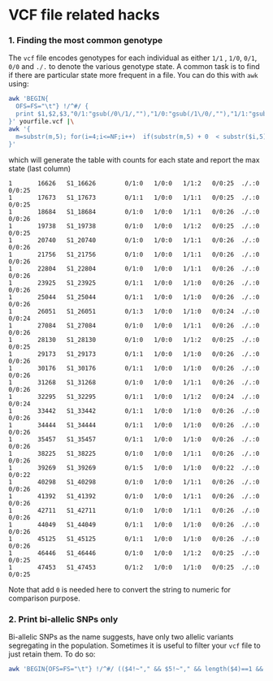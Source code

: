 # VCF file related hacks

### 1. Finding the most common genotype

The `vcf` file encodes genotypes for each individual as either `1/1` , `1/0`, `0/1`, `0/0` and `./.` to denote the various genotype state.
A common task is to find if there are particular state more frequent in a file. You can do this with `awk` using:


```bash
awk 'BEGIN{
  OFS=FS="\t"} !/^#/ {
  print $1,$2,$3,"0/1:"gsub(/0\/1/,""),"1/0:"gsub(/1\/0/,""),"1/1:"gsub(/1\/1/,""),"0/0:"gsub(/0\/0/,""),"./.:"gsub(/\.\/\./,"")
}' yourfile.vcf |\
awk '{
  m=substr(m,5); for(i=4;i<=NF;i++)  if(substr(m,5) + 0  < substr($i,5) + 0) m=$i; print $0"\t"m
}'
```

which will generate the table with counts for each state and report the max state (last column)

```
1       16626   S1_16626        0/1:0   1/0:0   1/1:2   0/0:25  ./.:0   0/0:25
1       17673   S1_17673        0/1:1   1/0:0   1/1:1   0/0:25  ./.:0   0/0:25
1       18684   S1_18684        0/1:0   1/0:0   1/1:1   0/0:26  ./.:0   0/0:26
1       19738   S1_19738        0/1:0   1/0:0   1/1:2   0/0:25  ./.:0   0/0:25
1       20740   S1_20740        0/1:0   1/0:0   1/1:1   0/0:26  ./.:0   0/0:26
1       21756   S1_21756        0/1:0   1/0:0   1/1:1   0/0:26  ./.:0   0/0:26
1       22804   S1_22804        0/1:0   1/0:0   1/1:1   0/0:26  ./.:0   0/0:26
1       23925   S1_23925        0/1:1   1/0:0   1/1:0   0/0:26  ./.:0   0/0:26
1       25044   S1_25044        0/1:1   1/0:0   1/1:0   0/0:26  ./.:0   0/0:26
1       26051   S1_26051        0/1:3   1/0:0   1/1:0   0/0:24  ./.:0   0/0:24
1       27084   S1_27084        0/1:0   1/0:0   1/1:1   0/0:26  ./.:0   0/0:26
1       28130   S1_28130        0/1:0   1/0:0   1/1:2   0/0:25  ./.:0   0/0:25
1       29173   S1_29173        0/1:1   1/0:0   1/1:0   0/0:26  ./.:0   0/0:26
1       30176   S1_30176        0/1:1   1/0:0   1/1:0   0/0:26  ./.:0   0/0:26
1       31268   S1_31268        0/1:0   1/0:0   1/1:1   0/0:26  ./.:0   0/0:26
1       32295   S1_32295        0/1:1   1/0:0   1/1:2   0/0:24  ./.:0   0/0:24
1       33442   S1_33442        0/1:1   1/0:0   1/1:0   0/0:26  ./.:0   0/0:26
1       34444   S1_34444        0/1:1   1/0:0   1/1:0   0/0:26  ./.:0   0/0:26
1       35457   S1_35457        0/1:1   1/0:0   1/1:0   0/0:26  ./.:0   0/0:26
1       38225   S1_38225        0/1:0   1/0:0   1/1:1   0/0:26  ./.:0   0/0:26
1       39269   S1_39269        0/1:5   1/0:0   1/1:0   0/0:22  ./.:0   0/0:22
1       40298   S1_40298        0/1:0   1/0:0   1/1:1   0/0:26  ./.:0   0/0:26
1       41392   S1_41392        0/1:0   1/0:0   1/1:1   0/0:26  ./.:0   0/0:26
1       42711   S1_42711        0/1:0   1/0:0   1/1:1   0/0:26  ./.:0   0/0:26
1       44049   S1_44049        0/1:1   1/0:0   1/1:0   0/0:26  ./.:0   0/0:26
1       45125   S1_45125        0/1:1   1/0:0   1/1:0   0/0:26  ./.:0   0/0:26
1       46446   S1_46446        0/1:0   1/0:0   1/1:2   0/0:25  ./.:0   0/0:25
1       47453   S1_47453        0/1:2   1/0:0   1/1:0   0/0:25  ./.:0   0/0:25
```
Note that add `0` is needed here to convert the string to numeric for comparison purpose.


### 2. Print bi-allelic SNPs only

Bi-allelic SNPs as the name suggests, have only two allelic variants segregating in the population. Sometimes it is useful to filter your `vcf` file to just retain them. To do so:  

```bash
awk 'BEGIN{OFS=FS="\t"} !/^#/ (($4!~"," && $5!~"," && length($4)==1 && length($5)==1))' yourfile.vcf > biAllelic.vcf
```
